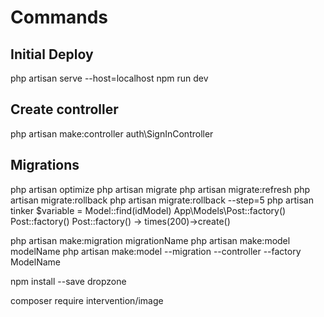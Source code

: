 # Commands

## Initial Deploy

php artisan serve --host=localhost
npm run dev

## Create controller

php artisan make:controller auth\SignInController

## Migrations

php artisan optimize
php artisan migrate
php artisan migrate:refresh
php artisan migrate:rollback
php artisan migrate:rollback --step=5
php artisan tinker
$variable = Model::find(idModel)
App\Models\Post::factory()
Post::factory()
Post::factory() -> times(200)->create()

php artisan make:migration migrationName
php artisan make:model modelName
php artisan make:model --migration --controller --factory ModelName


npm install --save dropzone
<link rel="stylesheet" href="https://unpkg.com/dropzone@5/dist/min/dropzone.min.css" type="text/css" />
composer require intervention/image

